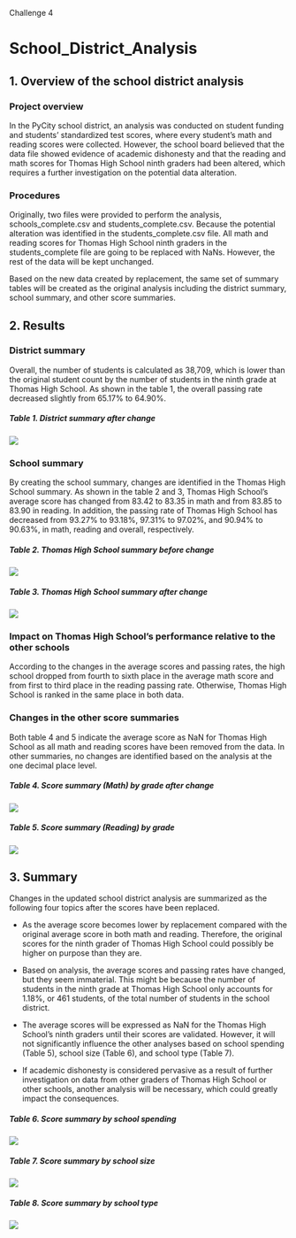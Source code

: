 Challenge 4
# School_District_Analysis

## 1. Overview of the school district analysis
### Project overview
In the PyCity school district, an analysis was conducted on student funding and students’ standardized test scores, where every student’s math and reading scores were collected. However, the school board believed that the data file showed evidence of academic dishonesty and that the reading and math scores for Thomas High School ninth graders had been altered, which requires a further investigation on the potential data alteration.

### Procedures
Originally, two files were provided to perform the analysis, schools_complete.csv and students_complete.csv. Because the potential alteration was identified in the students_complete.csv file. All math and reading scores for Thomas High School ninth graders in the students_complete file are going to be replaced with NaNs. However, the rest of the data will be kept unchanged.

Based on the new data created by replacement, the same set of summary tables will be created as the original analysis including the district summary, school summary, and other score summaries. 

## 2. Results
### District summary
Overall, the number of students is calculated as 38,709, which is lower than the original student count by the number of students in the ninth grade at Thomas High School. As shown in the table 1, the overall passing rate decreased slightly from 65.17% to 64.90%.

##### Table 1. District summary after change
![](https://github.com/Ryoichi2022/School_District_Analysis/blob/main/T1_PyCity_District_After.png)

### School summary
By creating the school summary, changes are identified in the Thomas High School summary. As shown in the table 2 and 3, Thomas High School’s average score has changed from 83.42 to 83.35 in math and from 83.85 to 83.90 in reading. In addition, the passing rate of Thomas High School has decreased from 93.27% to 93.18%, 97.31% to 97.02%, and 90.94% to 90.63%, in math, reading and overall, respectively.

##### Table 2. Thomas High School summary before change
![](https://github.com/Ryoichi2022/School_District_Analysis/blob/main/T2_Dist_Summary_%20Before.png)

##### Table 3. Thomas High School summary after change
![](https://github.com/Ryoichi2022/School_District_Analysis/blob/main/T3_Dist_Summary_After.png)


### Impact on Thomas High School’s performance relative to the other schools
According to the changes in the average scores and passing rates, the high school dropped from fourth to sixth place in the average math score and from first to third place in the reading passing rate. Otherwise, Thomas High School is ranked in the same place in both data.

### Changes in the other score summaries
Both table 4 and 5 indicate the average score as NaN for Thomas High School as all math and reading scores have been removed from the data. In other summaries, no changes are identified based on the analysis at the one decimal place level. 

##### Table 4. Score summary (Math) by grade after change 
![](https://github.com/Ryoichi2022/School_District_Analysis/blob/main/T4_Math_by_Grade_After.png)

##### Table 5. Score summary (Reading) by grade 
![](https://github.com/Ryoichi2022/School_District_Analysis/blob/main/T5_Read_by_Grade_After.png)


## 3. Summary
Changes in the updated school district analysis are summarized as the following four topics after the scores have been replaced.

* As the average score becomes lower by replacement compared with the original average score in both math and reading. Therefore, the original scores for the ninth grader of Thomas High School could possibly be higher on purpose than they are.

* Based on analysis, the average scores and passing rates have changed, but they seem immaterial. This might be because the number of students in the ninth grade at Thomas High School only accounts for 1.18%, or 461 students, of the total number of students in the school district.

* The average scores will be expressed as NaN for the Thomas High School’s ninth graders until their scores are validated. However, it will not significantly influence the other analyses based on school spending (Table 5), school size (Table 6), and school type (Table 7).

* If academic dishonesty is considered pervasive as a result of further investigation on data from other graders of Thomas High School or other schools, another analysis will be necessary, which could greatly impact the consequences.

##### Table 6. Score summary by school spending
![](https://github.com/Ryoichi2022/School_District_Analysis/blob/main/T6_By_Spending_After.png)


##### Table 7. Score summary by school size
![](https://github.com/Ryoichi2022/School_District_Analysis/blob/main/T7_By_Size_After.png)


##### Table 8. Score summary by school type
![](https://github.com/Ryoichi2022/School_District_Analysis/blob/main/T8_By_Type_After.png)

